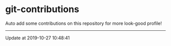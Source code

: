 # git-contributions

Auto add some contributions on this repository for more look-good profile!

---

Update at 2019-10-27 10:48:41
